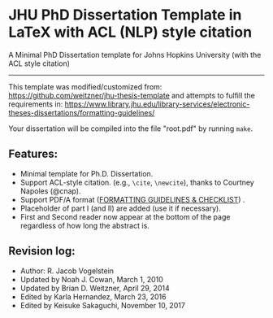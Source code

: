 # JHU PhD Dissertation Template in LaTeX with ACL (NLP) style citation

A Minimal PhD Dissertation template for Johns Hopkins University (with the ACL style citation)

*****
This template was modified/customized from:
https://github.com/weitzner/jhu-thesis-template
and attempts to fulfill the requirements in:
https://www.library.jhu.edu/library-services/electronic-theses-dissertations/formatting-guidelines/

Your dissertation will be compiled into the file "root.pdf" by running `make`.

## Features:
- Minimal template for Ph.D. Dissertation.
- Support ACL-style citation. (e.g., `\cite`, `\newcite`), thanks to Courtney Napoles (@cnap).
- Support PDF/A format ([FORMATTING GUIDELINES & CHECKLIST](https://www.library.jhu.edu/library-services/electronic-theses-dissertations/submission-checklist/)) .
- Placeholder of part I (and II) are added (use it if necessary).
- First and Second reader now appear at the bottom of the page regardless of how long the abstract is.

## Revision log:
- Author: R. Jacob Vogelstein
- Updated by Noah J. Cowan, March 1, 2010
- Updated by Brian D. Weitzner, April 29, 2014
- Edited by Karla Hernandez, March 23, 2016
- Edited by Keisuke Sakaguchi, November 10, 2017
